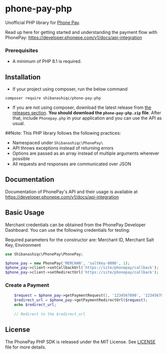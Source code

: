 # phone-pay-php


Unofficial PHP library for [Phone Pay](https://developer.phonepe.com/v1/docs/api-integration).

Read up here for getting started and understanding the payment flow with PhonePay: <https://developer.phonepe.com/v1/docs/api-integration>

### Prerequisites
- A minimum of PHP 8.1 is required.


## Installation

-   If your project using composer, run the below command

```
composer require shibanashiqc/phone-pay-php
```

- If you are not using composer, download the latest release from [the releases section](https://github.com/shibanashiqc/phone-pay-php/releases).
    **You should download the `phone-pay-php.zip` file**.
    After that, include `Phonepay.php` in your application and you can use the API as usual.

##Note:
This PHP library follows the following practices:

- Namespaced under `Shibanashiqc\PhonePay\`
- API throws exceptions instead of returning errors
- Options are passed as an array instead of multiple arguments wherever possible
- All requests and responses are communicated over JSON

## Documentation

Documentation of PhonePay's API and their usage is available at <https://developer.phonepe.com/v1/docs/api-integration>

## Basic Usage

Merchant credentials can be obtained from the PhonePay Developer Dashboard. You can use the following credentials for testing:

Required parameters for the constructor are:
Merchant ID, Merchant Salt Key, Environment

```php
use Shibanashiqc\PhonePay\PhonePay;

$phone_pay = new PhonePay('MERCHAN', 'saltKey-0000', 1);
$phone_pay->client->setCallbackUrl('https://site/phonepay/callback');
$phone_pay->client->setRedirectUrl('https://site/phonepay/callback');
```

### Create a Payment

```php
    $request = $phone_pay->getPaymentRequest(1, '1234567890', '1234567890', '9999999999');
    $redirect_url = $phone_pay->getPaymentRedirectUrl($request);
    echo $redirect_url; 
    
    // Redirect to the $redirect_url
```

## License

The PhonePay PHP SDK is released under the MIT License. See [LICENSE](LICENSE) file for more details.
